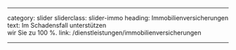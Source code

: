 ---

category: slider
sliderclass: slider-immo
heading: Immobilienversicherungen
text: Im Schadensfall unterstützen<span class='spacer'></span><br /><span class='spacer'></span>wir Sie zu 100 %.
link: /dienstleistungen/immobilienversicherungen

---